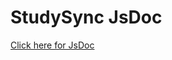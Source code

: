 # StudySync JsDoc

<a target="_blank" href="documentation/static/jsdoc/index.html">Click here for JsDoc</a>

